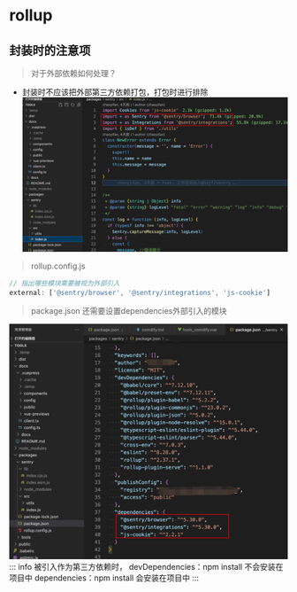 # rollup

## 封装时的注意项
> 对于外部依赖如何处理？

- 封装时不应该把外部第三方依赖打包，打包时进行排除
![1563094729353](./media/demo9.png)
> rollup.config.js

```javascript
// 指出哪些模块需要被视为外部引入
external: ['@sentry/browser', '@sentry/integrations', 'js-cookie']
```

> package.json  还需要设置dependencies外部引入的模块

![1563094729353](./media/demo11.png)
::: info
被引入作为第三方依赖时，
devDependencies：npm install 不会安装在项目中
dependencies：npm install 会安装在项目中
:::